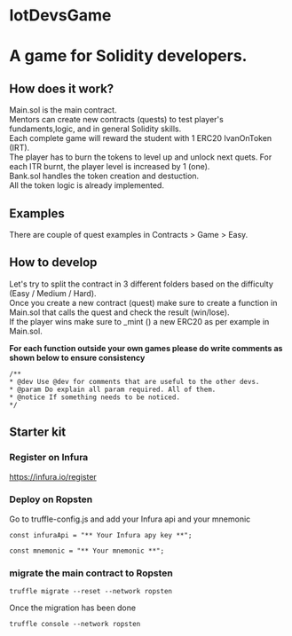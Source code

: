 # IotDevsGame

# A game for Solidity developers.

## How does it work?

Main.sol is the main contract. <br>
Mentors can create new contracts (quests) to test player's fundaments,logic, and in general Solidity skills. <br>
Each complete game will reward the student with 1 ERC20 IvanOnToken (IRT). <br>
The player has to burn the tokens to level up and unlock next quets. For each ITR burnt, the player level is increased by 1 (one). <br>
Bank.sol handles the token creation and destuction. <br>
All the token logic is already implemented. <br>


## Examples

There are couple of quest examples in Contracts > Game > Easy.

## How to develop

Let's try to split the contract in 3 different folders based on the difficulty (Easy / Medium / Hard). <br>
Once you create a new contract (quest) make sure to create a function in Main.sol that calls the quest and check the result (win/lose). <br>
If the player wins make sure to _mint () a new ERC20 as per example in Main.sol. <br>


<b>For each function outside your own games please do write comments as shown below to ensure consistency </b> <br>
```
/**
* @dev Use @dev for comments that are useful to the other devs.
* @param Do explain all param required. All of them.
* @notice If something needs to be noticed.
*/
```
## Starter kit

### Register on Infura

https://infura.io/register

### Deploy on Ropsten

Go to truffle-config.js and add your Infura api and your mnemonic

```
const infuraApi = "** Your Infura apy key **";
```

```
const mnemonic = "** Your mnemonic **";
```


### migrate the main contract to Ropsten

```
truffle migrate --reset --network ropsten
```

Once the migration has been done

```
truffle console --network ropsten
```
